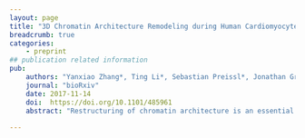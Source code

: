 ```yaml
---
layout: page
title: "3D Chromatin Architecture Remodeling during Human Cardiomyocyte Differentiation Reveals A Novel Role of HERV-H In Demarcating Chromatin Domains"
breadcrumb: true
categories:
    - preprint
## publication related information
pub:
    authors: "Yanxiao Zhang*, Ting Li*, Sebastian Preissl*, Jonathan Grinstein, Elie Farah, Eugin Destici, Ah Young Lee, Sora Chee, Yunjiang Qiu, Kaiyue Ma, Zhen Ye, Quan Zhu, Hui Huang, Rong Hu, Rongxin Fang, Sylvia Evans, Neil Chi, Bing Ren"
    journal: "bioRxiv"
    date: 2017-11-14
    doi:  https://doi.org/10.1101/485961
    abstract: "Restructuring of chromatin architecture is an essential process for establishing cell type-specific gene regulatory programs in eukaryotic cells including cardiomyocytes. Supporting its importance, recent studies have reported that a substantial number of mutations discovered in congenital heart disease (CHD) patients reside in genes encoding chromatin remodeling factors; yet, how chromatin structure reorganizes to assemble gene regulatory networks crucial for controlling human cardiomyocyte development remains to be elucidated. Here, through comprehensively analyzing high-resolution genomic maps that detail the dynamic changes of chromatin architecture, chromatin accessibility and modifications, and gene expression during human pluripotent stem cell (PSC) cardiomyocyte differentiation, we reveal novel molecular insights into how human PSC chromatin architecture is iteratively remodeled to build gene regulatory networks directing cardiac lineage specification. Specifically, we uncover a new class of human PSC-specific topologically associating domain (TAD) that is created by the active transcription of the primate-specific endogenous retrotransposon HERV-H. Silencing of specific HERV-Hs during the initial stages of human PSC differentiation or by genome-editing results in the elimination of corresponding TAD boundaries and reduced transcription of genes upstream of HERV-Hs. Supporting their role in maintaining pluripotency, we discovered that deletion of specific HERV-Hs leads to more efficient human PSC cardiomyocyte differentiation. Using chromatin interaction maps from these analyses, we also assigned potential target genes to distal regulatory elements involved in cardiac differentiation. Genome-editing of enhancers harboring cardiac-disease risk loci associated with congenital and adult heart diseases further confirmed that these loci regulate predicted target genes. Our results highlight a novel role for HERV-Hs in establishing human-specific PSC chromatin architecture, delineate the dynamic gene regulatory networks during cardiomyocyte development and inform how non-coding genetic variants contribute to congenital and adult heart diseases."
    
---
```

